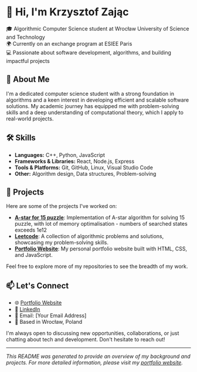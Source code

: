 # 👋 Hi, I'm Krzysztof Zając

🎓 Algorithmic Computer Science student at Wrocław University of Science and Technology  
🌍 Currently on an exchange program at ESIEE Paris  
💻 Passionate about software development, algorithms, and building impactful projects

## 🚀 About Me

I'm a dedicated computer science student with a strong foundation in algorithms and a keen interest in developing efficient and scalable software solutions. My academic journey has equipped me with problem-solving skills and a deep understanding of computational theory, which I apply to real-world projects.

## 🛠️ Skills

- **Languages:** C++, Python, JavaScript
- **Frameworks & Libraries:** React, Node.js, Express
- **Tools & Platforms:** Git, GitHub, Linux, Visual Studio Code
- **Other:** Algorithm design, Data structures, Problem-solving

## 📂 Projects

Here are some of the projects I've worked on:
- [**A-star for 15 puzzle**](https://github.com/krzysztof400/university/tree/main/introduction_to_ai/15_puzzle): Implementation of A-star algorithm for solving 15 puzzle, with lot of memory optimalisation - numbers of searched states exceeds 1e12
- [**Leetcode**](https://github.com/krzysztof400/Leetcode): A collection of algorithmic problems and solutions, showcasing my problem-solving skills.
- [**Portfolio Website**](https://github.com/krzysztof400/portfolio-website): My personal portfolio website built with HTML, CSS, and JavaScript.

Feel free to explore more of my repositories to see the breadth of my work.

## 📫 Let's Connect

- 🌐 [Portfolio Website](https://krzysztof400.github.io/portfolio-website/)
- 💼 [LinkedIn](https://www.linkedin.com/in/krzysztof-zaj%C4%85c-459362241/)
- 📧 Email: [Your Email Address]
- 📍 Based in Wrocław, Poland

I'm always open to discussing new opportunities, collaborations, or just chatting about tech and development. Don't hesitate to reach out!

---

*This README was generated to provide an overview of my background and projects. For more detailed information, please visit my [portfolio website](https://krzysztof400.github.io/portfolio-website/).*
